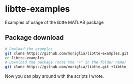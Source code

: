 # libtte-examples
Examples of usage of the libtte MATLAB package

## Package download
```bash
# Dowload the examples
git clone https://github.com/moriglia/libtte-examples.git
cd libtte-examples
# Download the package (note the "+" in the folder name)
git clone https://github.com/moriglia/libtte.git +libtte
```

Now you can play around with the scripts I wrote.
